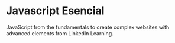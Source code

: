 # Javascript Esencial

JavaScript from the fundamentals to create complex websites with advanced elements from LinkedIn Learning. 

